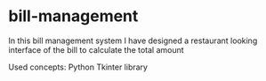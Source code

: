 # bill-management
In this bill management system I have designed a restaurant looking interface of the bill to calculate the total amount

Used concepts:
Python Tkinter library
